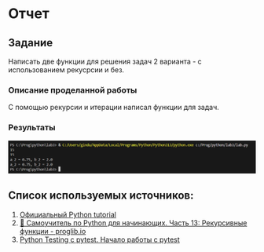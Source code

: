 # Отчет
## Задание
Написать две функции для решения задач 2 варианта - с использованием рекусрсии и без.
### Описание проделанной работы
С помощью рекурсии и итерации написал функции для задач.
### Результаты
![](image.png)
## Список используемых источников:
1. [Официальный Python tutorial](https://docs.python.org/3/tutorial/)
2. [🐍 Самоучитель по Python для начинающих. Часть 13: Рекурсивные функции - proglib.io](https://proglib.io/p/samouchitel-po-python-dlya-nachinayushchih-chast-13-rekursivnye-funkcii-2023-01-23)
3. [Python Testing с pytest. Начало работы с pytest](https://habr.com/ru/articles/448782/)

